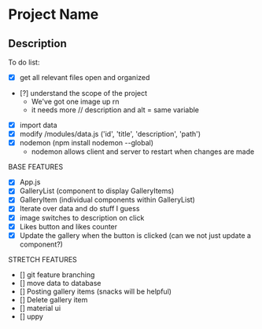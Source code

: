 # Project Name


## Description


To do list:

- [x] get all relevant files open and organized
- [?] understand the scope of the project
    - We've got one image up rn
    - it needs more
    // description and alt = same variable
- [x] import data
- [x] modify /modules/data.js ('id', 'title', 'description', 'path') 
- [x] nodemon (npm install nodemon --global)
    - nodemon allows client and server to restart when changes are made

BASE FEATURES
- [x] App.js
- [x] GalleryList (component to display GalleryItems)
- [x] GalleryItem (individual components within GalleryList)
- [x] Iterate over data and do stuff I guess
- [x] image switches to description on click
- [x] Likes button and likes counter
- [x] Update the gallery when the button is clicked (can
    we not just update a component?)

STRETCH FEATURES
- [] git feature branching
- [] move data to database
- [] Posting gallery items (snacks will be helpful)
- [] Delete gallery item
- [] material ui 
- [] uppy
